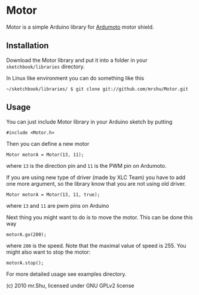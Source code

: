 
Motor
=====

Motor is a simple Arduino library for [Ardumoto][] motor shield.

Installation
------------

Download the Motor library and put it into a folder in your
`sketchbook/libraries` directory.

In Linux like environment you can do something like this


	~/sketchbook/libraries/ $ git clone git://github.com/mrshu/Motor.git


Usage
-----

You can just include Motor library in your Arduino sketch by putting 


	#include <Motor.h>

Then you can define a new motor 
	
	Motor motorA = Motor(13, 11);

where `13` is  the direction pin and `11` is the PWM pin on Ardumoto.

If you are using new type of driver (made by XLC Team) you have to add one more argument,
so the library know that you are not using old driver.

    Motor motorA = Motor(13, 11, true);

where `13` and `11` are pwm pins on Arduino

Next thing you might want to do is to move the motor. This can be done this way

	motorA.go(200);

where `200` is the speed. Note that the maximal value of speed is 255. You might
also want to stop the motor:

	motorA.stop();


For more detailed usage see examples directory.

(c) 2010 mr.Shu, licensed under GNU GPLv2 license

[Ardumoto]: http://www.sparkfun.com/products/9815 

